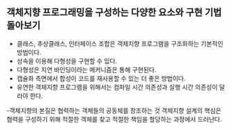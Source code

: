 ## 객체지향 프로그래밍을 구성하는 다양한 요소와 구현 기법 돌아보기
- 클래스, 추상클래스, 인터페이스 조합은 객체지향 프로그램을 구조화하는 기본적인 방법이다.
- 상속을 이용해 다형성을 구현할 수 있다.
- 다형성은 지연 바인딩이라는 메커니즘은 통해 구현된다.
- 캡슐화 측면에서 합성이 코드를 재사용할 수 있는 더 좋은 방법이다.
- 유연한 객체지향 프로그램을 위해서는 컴파일 시간 의존성과 실행 시간 의존성이 달라야 한다.

-객체지향의 본질은 협력하는 객체들의 공동체를 창조하는 것
객체지향 설계의 핵심은 협력을 구성하기 위해 적절한 객체를 찾고 적절한 책임을 할당하는 과정에서 드러난다.
